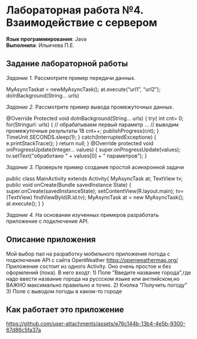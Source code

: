 # Лабораторная работа №4. Взаимодействие с сервером
**Язык программирования**: Java  
**Выполнила**: Ильичева П.Е.

## Задание лабораторной работы 

*Задание 1.* Рассмотрите пример передачи данных. 

MyAsyncTaskat = newMyAsyncTask(); 
at.execute(“url1”, “url2”); 
doInBackground(String... urls) 

*Задание 2.* Рассмотрите пример вывода промежуточных данных. 

@Override 
Protected void doInBackground(String... urls) { 
try{ 
int cnt= 0; 
for(Stringurl: urls) { 
// обрабатываем первый параметр 
… 
// выводим промежуточные результаты 
18 
cnt++; 
publishProgress(cnt); 
} 
TimeUnit.SECONDS.sleep(1); 
} catch(InterruptedExceptione) { 
e.printStackTrace(); 
} 
return null; 
} 
@Override 
protected void onProgressUpdate(Integer... values) { 
super.onProgressUpdate(values); 
tv.setText("обработано " + values[0] + " параметров"); 
} 

*Задание 3.*  Проверьте пример создания простой асинхронной задачи 

public class MainActivity extends Activity{ 
MyAsyncTask at; 
TextView tv; 
public void onCreate(Bundle savedInstance State) { 
super.onCreate(savedInstanceState); 
setContentView(R.layout.main); 
tv= (TextView) findViewById(R.id.tv); 
MyAsyncTask at = new MyAsyncTask(); 
at.execute(); 
} 
} 

*Задание 4.* На основании изученных примеров разработать приложение с подключение API. 

## Описание приложения
Мой выбор пал на разработку мобильного приложения погода с подключение API с сайта OpenWeather https://openweathermap.org/ 
Приложение состоит из одного Activity. Оно очень простое и без оформлений (пока).
В него входт: 1) Поле "Введите название города",где надо ввести название города на руссском языке или английском,но ВАЖНО максимально правильно и точно.
2) Кнопка "Получить погоду"
3) Поле с выводом погоды в каком-то городе

## Как работает это приложение


https://github.com/user-attachments/assets/e76c144b-13b4-4e5b-9300-67d86c5fa37a

